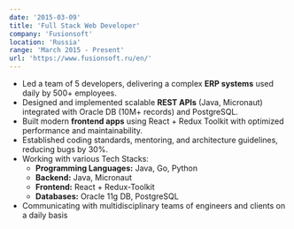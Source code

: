 ```yaml
---
date: '2015-03-09'
title: 'Full Stack Web Developer'
company: 'Fusionsoft'
location: 'Russia'
range: 'March 2015 - Present'
url: 'https://www.fusionsoft.ru/en/'
---
```


- Led a team of 5 developers, delivering a complex **ERP systems** used daily by 500+ employees.
- Designed and implemented scalable **REST APIs** (Java, Micronaut) integrated with Oracle DB (10M+ records) and PostgreSQL.
- Built modern **frontend apps** using React + Redux Toolkit with optimized performance and maintainability.
- Established coding standards, mentoring, and architecture guidelines, reducing bugs by 30%.
- Working with various Tech Stacks:
  - **Programming Languages:** Java, Go, Python
  - **Backend:** Java, Micronaut
  - **Frontend:** React + Redux-Toolkit
  - **Databases:** Oracle 11g DB, PostgreSQL
- Communicating with multidisciplinary teams of engineers and clients on a daily basis
